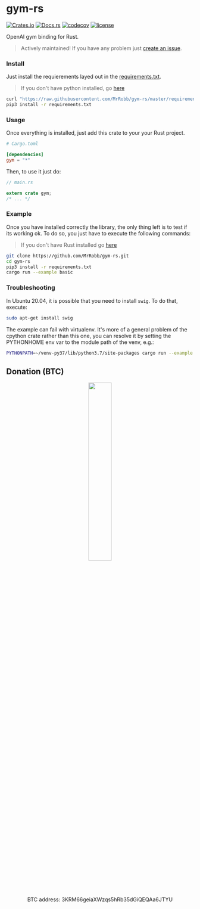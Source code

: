 # gym-rs


[![Crates.io](https://img.shields.io/crates/v/gym)](https://crates.io/crates/gym)
[![Docs.rs](https://docs.rs/gym/badge.svg)](https://docs.rs/gym/latest/gym)
[![codecov](https://codecov.io/gh/MrRobb/gym-rs/branch/master/graph/badge.svg)](https://codecov.io/gh/MrRobb/gym-rs)
[![license](https://img.shields.io/badge/license-MIT-blue.svg)](https://github.com/MrRobb/gym-rs/blob/master/LICENSE)

OpenAI gym binding for Rust.

> Actively maintained! If you have any problem just [create an issue](https://github.com/MrRobb/gym-rs/issues/new).

### Install

Just install the requierements layed out in the [requirements.txt](https://github.com/MrRobb/gym-rs/blob/master/requirements.txt). 

> If you don't have python installed, go [here](https://realpython.com/installing-python/#windows)

```sh
curl "https://raw.githubusercontent.com/MrRobb/gym-rs/master/requirements.txt" > requirements.txt
pip3 install -r requirements.txt
```

### Usage

Once everything is installed, just add this crate to your your Rust project.

```toml
# Cargo.toml

[dependencies]
gym = "*"
```

Then, to use it just do:

```rust
// main.rs

extern crate gym;
/* ... */
```

### Example

Once you have installed correctly the library, the only thing left is to test if its working ok. To do so, you just have to execute the following commands:

> If you don't have Rust installed go [here](https://www.rust-lang.org/tools/install)

```sh script
git clone https://github.com/MrRobb/gym-rs.git
cd gym-rs
pip3 install -r requirements.txt
cargo run --example basic
```

### Troubleshooting

In Ubuntu 20.04, it is possible that you need to install `swig`. To do that, execute:

```sh
sudo apt-get install swig
```

The example can fail with virtualenv. It's more of a general problem of the cpython crate rather than this one, you can resolve it by setting the PYTHONHOME env var to the module path of the venv, e.g.:

```sh
PYTHONPATH=~/venv-py37/lib/python3.7/site-packages cargo run --example basic
```

## Donation (BTC)

<p align="center">
  <a href="https://i.imgur.com/61OZ7lE.jpg">
    <img src="https://i.imgur.com/61OZ7lE.jpg" width=35%>
	</a>
</p>
<p align="center">BTC address: 3KRM66geiaXWzqs5hRb35dGiQEQAa6JTYU</p>
